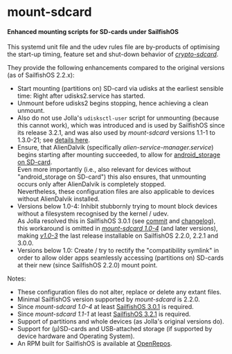 # mount-sdcard
#### Enhanced mounting scripts for SD-cards under SailfishOS

This systemd unit file and the udev rules file are by-products of optimising the start-up timing, feature set and shut-down behavior of [*crypto-sdcard*](https://github.com/Olf0/crypto-sdcard).

They provide the following enhancements compared to the original versions (as of SailfishOS 2.2.x):
* Start mounting (partitions on) SD-card via udisks at the earliest sensible time: Right after udisks2.service has started.
* Unmount before udisks2 begins stopping, hence achieving a clean unmount.
* Also do not use Jolla's `udisksctl-user` script for unmounting (because this cannot work), which was introduced and is used by SailfishOS since its release 3.2.1, and was also used by *mount-sdcard* versions 1.1-1 to 1.3.0-21; see [details here](https://github.com/Olf0/mount-sdcard/pull/2).
* Ensure, that AlienDalvik (specifically *alien-service-manager.service*) begins starting after mounting succeeded, to allow for [android_storage on SD-card](https://together.jolla.com/question/203539/guide-externalising-android_storage-and-other-directories-files-to-sd-card/#203539-2-externalising-homenemoandroid_storage).<br />
  Even more importantly (i.e., also relevant for devices without "android_storage on SD-card") this also ensures, that unmounting occurs only after AlienDalvik is completely stopped.<br />
  Nevertheless, these configuration files are also applicable to devices without AlienDalvik installed.
* Versions below 1.0-4: Inhibit stubbornly trying to mount block devices without a filesystem recognised by the kernel / udev.<br />
  As Jolla resolved this in SailfishOS 3.0.1 (see [commit](https://git.sailfishos.org/mer-core/udisks2/commit/6fae1738440d65deb995edb0e5d759c74729d00b) and [changelog](https://together.jolla.com/question/195733/changelog-301-sipoonkorpi/#195733-udisks2)), this workaround is omitted in [*mount-sdcard 1.0-4*](https://github.com/Olf0/mount-sdcard/releases) (and later versions), making [*v1.0-3*](https://github.com/Olf0/mount-sdcard/releases/tag/1.0-3) the last release installable on SailfishOS 2.2.0, 2.2.1 and 3.0.0.
* Versions below 1.0: Create / try to rectify the "compatibility symlink" in order to allow older apps seamlessly accessing (partitions on) SD-cards at their new (since SailfishOS 2.2.0) mount point.

Notes:
* These configuration files do not alter, replace or delete any extant files.
* Minimal SailfishOS version supported by *mount-sdcard* is 2.2.0.
* Since *mount-sdcard 1.0-4* at least [SailfishOS 3.0.1](https://github.com/Olf0/mount-sdcard/releases/tag/1.0-4) is required.
* Since *mount-sdcard 1.1-1* at least [SailfishOS 3.2.1](https://github.com/Olf0/mount-sdcard/pull/2) is required.
* Support of partitions and whole devices (as Jolla's original versions do).
* Support for (µ)SD-cards and USB-attached storage (if supported by device hardware and Operating System).
* An RPM built for SailfishOS is available at [OpenRepos](https://openrepos.net/content/olf/mount-sdcard).
